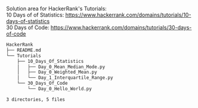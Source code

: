 Solution area for HackerRank's Tutorials:  
10 Days of of Statistics: https://www.hackerrank.com/domains/tutorials/10-days-of-statistics  
30 Days of Code: https://www.hackerrank.com/domains/tutorials/30-days-of-code  

```bash
HackerRank
├── README.md
└── Tutorials
    ├── 10_Days_Of_Statistics
    │   ├── Day_0_Mean_Median_Mode.py
    │   ├── Day_0_Weighted_Mean.py
    │   └── Day_1_Interquartile_Range.py
    └── 30_Days_Of_Code
        └── Day_0_Hello_World.py

3 directories, 5 files
```
